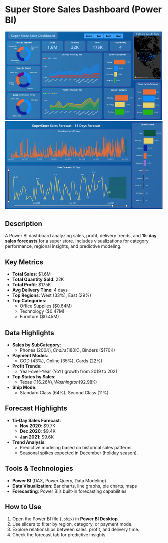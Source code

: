 # Super Store Sales Dashboard (Power BI)

![](page1.png) 
![](page2.png)

## Description  
A Power BI dashboard analyzing sales, profit, delivery trends, and **15-day sales forecasts** for a super store. Includes visualizations for category performance, regional insights, and predictive modeling.

## Key Metrics  
- **Total Sales**: $1.6M  
- **Total Quantity Sold**: 22K  
- **Total Profit**: $175K  
- **Avg Delivery Time**: 4 days  
- **Top Regions**: West (33%), East (29%)  
- **Top Categories**:  
  - Office Supplies ($0.64M)  
  - Technology ($0.47M)  
  - Furniture ($0.45M)  

## Data Highlights  
- **Sales by SubCategory**:  
  - Phones ($200K), Chairs ($180K), Binders ($170K)  
- **Payment Modes**:  
  - COD (43%), Online (35%), Cards (22%)  
- **Profit Trends**:  
  - Year-over-Year (YoY) growth from 2019 to 2021  
- **Top States by Sales**:  
  - Texas ($116.26K), Washington ($92.98K)  
- **Ship Mode**:  
  - Standard Class (64%), Second Class (11%)  

## Forecast Highlights  
- **15-Day Sales Forecast**:  
  - **Nov 2020**: $9.7K  
  - **Dec 2020**: $9.4K  
  - **Jan 2021**: $9.6K  
- **Trend Analysis**:  
  - Predictive modeling based on historical sales patterns.  
  - Seasonal spikes expected in December (holiday season).  

## Tools & Technologies  
- **Power BI** (DAX, Power Query, Data Modeling)  
- **Data Visualization**: Bar charts, line graphs, pie charts, maps  
- **Forecasting**: Power BI’s built-in forecasting capabilities  

## How to Use  
1. Open the Power BI file (`.pbix`) in **Power BI Desktop**.  
2. Use slicers to filter by region, category, or payment mode.  
3. Explore relationships between sales, profit, and delivery time.  
4. Check the forecast tab for predictive insights.  
